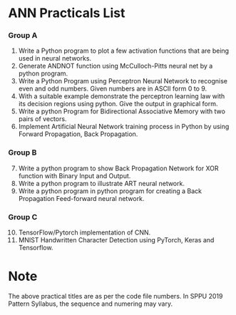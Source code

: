 # ANN Practicals List
### Group A
01. Write a Python program to plot a few activation functions that are being used in neural networks.
02. Generate ANDNOT function using McCulloch-Pitts neural net by a python program.
03. Write a Python Program using Perceptron Neural Network to recognise even and odd numbers. Given numbers are in ASCII form 0 to 9.
04. With a suitable example demonstrate the perceptron learning law with its decision regions using python. Give the output in graphical form. 
05. Write a python Program for Bidirectional Associative Memory with two pairs of vectors. 
06. Implement Artificial Neural Network training process in Python by using Forward Propagation, Back Propagation.

### Group B
07. Write a python program to show Back Propagation Network for XOR function with Binary Input and Output.
08. Write a python program to illustrate ART neural network.
09. Write a python program in python program for creating a Back Propagation Feed-forward neural network.

### Group C
10. TensorFlow/Pytorch implementation of CNN.
11. MNIST Handwritten Character Detection using PyTorch, Keras and Tensorflow.

# Note
The above practical titles are as per the code file numbers. In SPPU 2019 Pattern Syllabus, the sequence and numering may vary.
